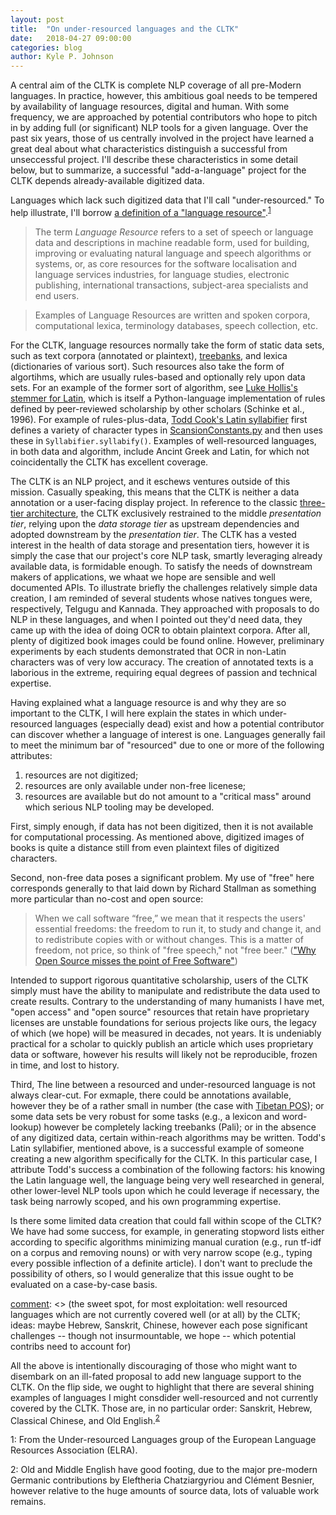 ```yaml
---
layout: post
title:  "On under-resourced languages and the CLTK"
date:   2018-04-27 09:00:00
categories: blog
author: Kyle P. Johnson
---
```


A central aim of the CLTK is complete NLP coverage of all pre-Modern languages. In practice, however, this ambitious goal needs to be tempered by availability of language resources, digital and human. With some frequency, we are approached by potential contributors who hope to pitch in by adding full (or significant) NLP tools for a given language. Over the past six years, those of us centrally involved in the project have learned a great deal about what characteristics distinguish a successful from unseccessful project. I'll describe these characteristics in some detail below, but to summarize, a successful "add-a-language" project for the CLTK depends already-available digitized data.

[comment]: <> (define an under-resourced language)
Languages which lack such digitized data that I'll call "under-resourced." To help illustrate, I'll borrow [a definition of a "language resource"](http://www.elra.info/en/about/what-language-resource/).<sup>[1](#myfootnote1)</sup>

> The term *Language Resource* refers to a set of speech or language data and descriptions in machine readable form, used for building, improving or evaluating natural language and speech algorithms or systems, or, as core resources for the software localisation and language services industries, for language studies, electronic publishing, international transactions, subject-area specialists and end users.

 >Examples of Language Resources are written and spoken corpora, computational lexica, terminology databases, speech collection, etc.

 For the CLTK, language resources normally take the form of static data sets, such as text corpora (annotated or plaintext), [treebanks](https://en.wikipedia.org/wiki/Treebank), and lexica (dictionaries of various sort). Such resources also take the form of algortihms, which are usually rules-based and optionally rely upon data sets. For an example of the former sort of algorithm, see [Luke Hollis's stemmer for Latin](https://github.com/cltk/cltk/blob/9deebf3ff050ab6c12c0c5ceb953bc8ecce21ed0/cltk/stem/latin/stem.py
), which is itself a Python-language implementation of rules defined by peer-reviewed scholarship by other scholars (Schinke et al., 1996). For example of rules-plus-data, [Todd Cook's Latin syllabifier](https://github.com/cltk/cltk/blob/9b9cdb42dcc1c707ab3db3ef8214837bb7c262b5/cltk/prosody/latin/Syllabifier.py#L36) first defines a variety of character types in [ScansionConstants.py](https://github.com/cltk/cltk/blob/9b9cdb42dcc1c707ab3db3ef8214837bb7c262b5/cltk/prosody/latin/ScansionConstants.py) and then uses these in `Syllabifier.syllabify()`. Examples of well-resourced languages, in both data and algorithm, include Ancint Greek and Latin, for which not coincidentally the CLTK has excellent coverage.


[comment]: <> (explain why resources are critical)
The CLTK is an NLP project, and it eschews ventures outside of this mission. Casually speaking, this means that the CLTK is neither a data annotation or a user-facing display project. In reference to the classic [three-tier architecture](https://en.wikipedia.org/wiki/Multitier_architecture), the CLTK exclusively restrained to the middle *presentation tier*, relying upon the *data storage tier* as upstream dependencies and adopted downstream by the *presentation tier*. The CLTK has a vested interest in the health of data storage and presentation tiers, however it is simply the case that our project's core NLP task, smartly leveraging already available data, is formidable enough. To satisfy the needs of downstream makers of applications, we whaat we hope are sensible and well documented APIs. To illustrate briefly the challenges relatively simple data creation, I am reminded of several students whose natives tongues were, respectively, Telgugu and Kannada. They approached with proposals to do NLP in these languages, and when I pointed out they'd need data, they came up with the idea of doing OCR to obtain plaintext corpora. After all, plenty of digitized book images could be found online. However, preliminary experiments by each students demonstrated that OCR in non-Latin characters was of very low accuracy. The creation of annotated texts is a laborious in the extreme, requiring equal degrees of passion and technical expertise.

Having explained what a language resource is and why they are so important to the CLTK, I will here explain the states in which under-resourced languages (especially dead) exist and how a potential contributor can discover whether a language of interest is one. Languages generally fail to meet the minimum bar of "resourced" due to one or more of the following attributes:
1. resources are not digitized; 
2. resources are only available under non-free licenese; 
3. resources are available but do not amount to a "critical mass" around which serious NLP tooling may be developed.

[comment]: <> (1. do not exist)
First, simply enough, if data has not been digitized, then it is not available for computational processing. As mentioned above, digitized images of books is quite a distance still from even plaintext files of digitized characters.

[comment]: <> (2. under non-free licenses)
Second, non-free data poses a significant problem. My use of "free" here corresponds generally to that laid down by Richard Stallman as something more particular than no-cost and open source:

> When we call software “free,” we mean that it respects the users' essential freedoms: the freedom to run it, to study and change it, and to redistribute copies with or without changes. This is a matter of freedom, not price, so think of "free speech," not "free beer." (["Why Open Source misses the point of Free Software"](https://www.gnu.org/philosophy/open-source-misses-the-point.html))

Intended to support rigorous quantitative scholarship, users of the CLTK simply must have the ability to manipulate and redistribute the data used to create results. Contrary to the understanding of many humanists I have met, "open access" and "open source" resources that retain have proprietary licenses are unstable foundations for serious projects like ours, the legacy of which (we hope) will be measured in decades, not years. It is undeniably practical for a scholar to quickly publish an article which uses proprietary data or software, however his results will likely not be reproducible, frozen in time, and lost to history.

[comment]: <> (3. some, but not a critical mass; but what is a critical mass?)
Third, The line between a resourced and under-resourced language is not always clear-cut. For exmaple, there could be annotations available, however they be of a rather small in number (the case with [Tibetan POS](https://github.com/cltk/tibetan_pos_tdc)); or some data sets be very robust for some tasks (e.g., a lexicon and word-lookup) however be completely lacking treebanks (Pali); or in the absence of any digitized data, certain within-reach algorithms may be written. Todd's Latin syllabifier, mentioned above, is a successful example of someone creating a new algorithm specifically for the CLTK. In this particular case, I attribute Todd's success a combination of the following factors: his knowing the Latin language well, the language being very well researched in general, other lower-level NLP tools upon which he could leverage if necessary, the task being narrowly scoped, and his own programming expertise.

[comment]: <> (What kind of data-creation should be done by the CLTK? example: stopwords, semi-supervised ML tagging)
Is there some limited data creation that could fall within scope of the CLTK? We have had some success, for example, in generating stopword lists either according to specific algorithms minimizing manual curation (e.g., run tf-idf on a corpus and removing nouns) or with very narrow scope (e.g., typing every possible inflection of a definite article). I don't want to preclude the possibility of others, so I would generalize that this issue ought to be evaluated on a case-by-case basis.

[comment]: <> (the sweet spot, for most exploitation: well resourced languages which are not currently covered well (or at all) by the CLTK; ideas: maybe Hebrew, Sanskrit, Chinese, however each pose significant challenges -- though not insurmountable, we hope -- which potential contribs need to account for)

All the above is intentionally discouraging of those who might want to disembark on an ill-fated proposal to add new language support to the CLTK. On the flip side, we ought to highlight that there are several shining examples of languages I might consdider well-resourced and not currently covered by the CLTK. Those are, in no particular order: Sanskrit, Hebrew, Classical Chinese, and Old English.<sup>[2](#myfootnote2)</sup>



<a name="myfootnote1">1</a>: From the Under-resourced Languages group of the European Language Resources Association (ELRA).

<a name="myfootnote2">2</a>: Old and Middle English have good footing, due to the major pre-modern Germanic contributions by Eleftheria Chatziargyriou and Clément Besnier, however relative to the huge amounts of source data, lots of valuable work remains.

